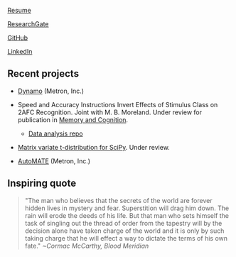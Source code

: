 [Resume](JohnMDuselResume.pdf)

[ResearchGate](https://www.researchgate.net/profile/John-Dusel)

[GitHub](https://github.com/johnmdusel)

[LinkedIn](https://www.linkedin.com/in/john-dusel-6a137536a)

## Recent projects

- [Dynamo](https://www.metsci.com/what-we-do/products-tools/dynamo/) (Metron, Inc.)

- Speed and Accuracy Instructions Invert Effects of Stimulus Class on 2AFC Recognition. Joint with M. B. Moreland. Under review for publication in [Memory and Cognition](https://www.psychonomic.org/page/MC).

  - [Data analysis repo](https://github.com/johnmdusel/scenic-ins-analysis-public)

- [Matrix variate t-distribution for SciPy](https://github.com/scipy/scipy/pull/22925). Under review.

- [AutoMATE](https://www.metsci.com/what-we-do/products-tools/automate/) (Metron, Inc.)

## Inspiring quote

>"The man who believes that the secrets of the world are forever hidden lives in mystery and fear. Superstition will drag him down. The rain will erode the deeds of his life. But that man who sets himself the task of singling out the thread of order from the tapestry will by the decision alone have taken charge of the world and it is only by such taking charge that he will effect a way to dictate the terms of his own fate." *~Cormac McCarthy, Blood Meridian*

